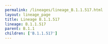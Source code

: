 ```yaml
---
permalink: /lineages/lineage_B.1.1.517.html
layout: lineage_page
title: Lineage B.1.1.517
lineage: B.1.1.517
parent: B.1.1
children: ['B.1.1.517']
---
```


